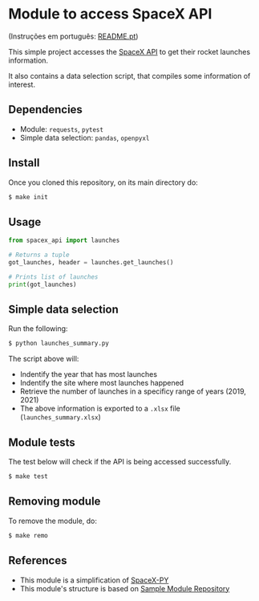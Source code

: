 Module to access SpaceX	API
========================

(Instruções em português: [README.pt](https://github.com/thiagojcb/spacex_api/blob/main/README.pt.md))

This simple project accesses the [SpaceX API](https://docs.spacexdata.com/#bc65ba60-decf-4289-bb04-4ca9df01b9c1) to get their rocket launches information.

It also contains a data selection script, that compiles some information of interest.

## Dependencies	
- Module:	`requests`, `pytest`
- Simple data selection: `pandas`, `openpyxl`

## Install

Once you cloned	this repository, on its	main directory do:

```BASH
$ make init
```

## Usage

```PYTHON
from spacex_api import launches

# Returns a tuple
got_launches, header = launches.get_launches()

# Prints list of launches
print(got_launches)
```

## Simple data selection
Run the following:
```BASH
$ python launches_summary.py
```
The script above will:
- Indentify the year that has most launches
- Indentify the site where most launches happened
- Retrieve the number of launches in a specificy range of years (2019, 2021)
- The above information is exported to a `.xlsx` file (`launches_summary.xlsx`)

## Module tests
The test below will check if the API is being accessed successfully.
```BASH
$ make test
```

## Removing module
To remove the module, do:
```BASH
$ make remo
```

## References
- This module is a simplification of [SpaceX-PY](https://github.com/hikaylum/spacex-py)
- This module's structure is based on [Sample Module Repository](https://github.com/navdeep-G/samplemod)
